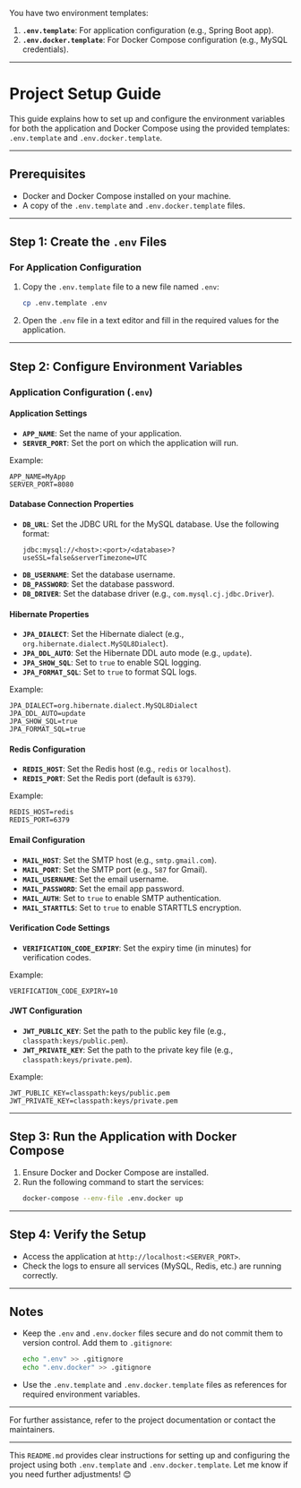 You have two environment templates:

1. **`.env.template`**: For application configuration (e.g., Spring Boot app).
2. **`.env.docker.template`**: For Docker Compose configuration (e.g., MySQL credentials).

---

# Project Setup Guide

This guide explains how to set up and configure the environment variables for both the application and Docker Compose using the provided templates: `.env.template` and `.env.docker.template`.

---

## Prerequisites
- Docker and Docker Compose installed on your machine.
- A copy of the `.env.template` and `.env.docker.template` files.

---

## Step 1: Create the `.env` Files

### For Application Configuration
1. Copy the `.env.template` file to a new file named `.env`:
   ```bash
   cp .env.template .env
   ```

2. Open the `.env` file in a text editor and fill in the required values for the application.

---


## Step 2: Configure Environment Variables

### Application Configuration (`.env`)
#### Application Settings
- **`APP_NAME`**: Set the name of your application.
- **`SERVER_PORT`**: Set the port on which the application will run.

Example:
```env
APP_NAME=MyApp
SERVER_PORT=8080
```

#### Database Connection Properties
- **`DB_URL`**: Set the JDBC URL for the MySQL database. Use the following format:
  ```
  jdbc:mysql://<host>:<port>/<database>?useSSL=false&serverTimezone=UTC
  ```
- **`DB_USERNAME`**: Set the database username.
- **`DB_PASSWORD`**: Set the database password.
- **`DB_DRIVER`**: Set the database driver (e.g., `com.mysql.cj.jdbc.Driver`).


#### Hibernate Properties
- **`JPA_DIALECT`**: Set the Hibernate dialect (e.g., `org.hibernate.dialect.MySQL8Dialect`).
- **`JPA_DDL_AUTO`**: Set the Hibernate DDL auto mode (e.g., `update`).
- **`JPA_SHOW_SQL`**: Set to `true` to enable SQL logging.
- **`JPA_FORMAT_SQL`**: Set to `true` to format SQL logs.

Example:
```env
JPA_DIALECT=org.hibernate.dialect.MySQL8Dialect
JPA_DDL_AUTO=update
JPA_SHOW_SQL=true
JPA_FORMAT_SQL=true
```

#### Redis Configuration
- **`REDIS_HOST`**: Set the Redis host (e.g., `redis` or `localhost`).
- **`REDIS_PORT`**: Set the Redis port (default is `6379`).

Example:
```env
REDIS_HOST=redis
REDIS_PORT=6379
```

#### Email Configuration
- **`MAIL_HOST`**: Set the SMTP host (e.g., `smtp.gmail.com`).
- **`MAIL_PORT`**: Set the SMTP port (e.g., `587` for Gmail).
- **`MAIL_USERNAME`**: Set the email username.
- **`MAIL_PASSWORD`**: Set the email app password.
- **`MAIL_AUTH`**: Set to `true` to enable SMTP authentication.
- **`MAIL_STARTTLS`**: Set to `true` to enable STARTTLS encryption.


#### Verification Code Settings
- **`VERIFICATION_CODE_EXPIRY`**: Set the expiry time (in minutes) for verification codes.

Example:
```env
VERIFICATION_CODE_EXPIRY=10
```

#### JWT Configuration
- **`JWT_PUBLIC_KEY`**: Set the path to the public key file (e.g., `classpath:keys/public.pem`).
- **`JWT_PRIVATE_KEY`**: Set the path to the private key file (e.g., `classpath:keys/private.pem`).

Example:
```env
JWT_PUBLIC_KEY=classpath:keys/public.pem
JWT_PRIVATE_KEY=classpath:keys/private.pem
```

---

## Step 3: Run the Application with Docker Compose
1. Ensure Docker and Docker Compose are installed.
2. Run the following command to start the services:
   ```bash
   docker-compose --env-file .env.docker up
   ```

---

## Step 4: Verify the Setup
- Access the application at `http://localhost:<SERVER_PORT>`.
- Check the logs to ensure all services (MySQL, Redis, etc.) are running correctly.

---

## Notes
- Keep the `.env` and `.env.docker` files secure and do not commit them to version control. Add them to `.gitignore`:
  ```bash
  echo ".env" >> .gitignore
  echo ".env.docker" >> .gitignore
  ```
- Use the `.env.template` and `.env.docker.template` files as references for required environment variables.

---

For further assistance, refer to the project documentation or contact the maintainers.

---

This `README.md` provides clear instructions for setting up and configuring the project using both `.env.template` and `.env.docker.template`. Let me know if you need further adjustments! 😊